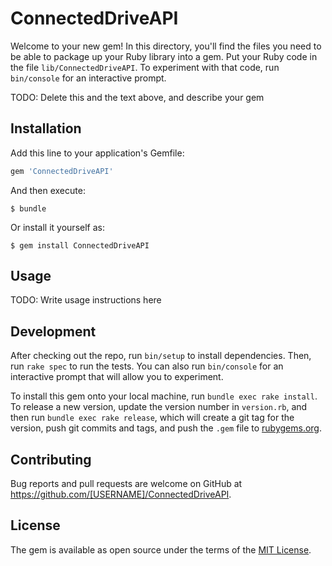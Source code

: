 # ConnectedDriveAPI

Welcome to your new gem! In this directory, you'll find the files you need to be able to package up your Ruby library into a gem. Put your Ruby code in the file `lib/ConnectedDriveAPI`. To experiment with that code, run `bin/console` for an interactive prompt.

TODO: Delete this and the text above, and describe your gem

## Installation

Add this line to your application's Gemfile:

```ruby
gem 'ConnectedDriveAPI'
```

And then execute:

    $ bundle

Or install it yourself as:

    $ gem install ConnectedDriveAPI

## Usage

TODO: Write usage instructions here

## Development

After checking out the repo, run `bin/setup` to install dependencies. Then, run `rake spec` to run the tests. You can also run `bin/console` for an interactive prompt that will allow you to experiment.

To install this gem onto your local machine, run `bundle exec rake install`. To release a new version, update the version number in `version.rb`, and then run `bundle exec rake release`, which will create a git tag for the version, push git commits and tags, and push the `.gem` file to [rubygems.org](https://rubygems.org).

## Contributing

Bug reports and pull requests are welcome on GitHub at https://github.com/[USERNAME]/ConnectedDriveAPI.


## License

The gem is available as open source under the terms of the [MIT License](http://opensource.org/licenses/MIT).

